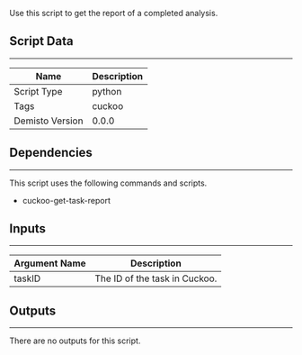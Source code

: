 Use this script to get the report of a completed analysis.
## Script Data
---

| **Name** | **Description** |
| --- | --- |
| Script Type | python |
| Tags | cuckoo |
| Demisto Version | 0.0.0 |

## Dependencies
---
This script uses the following commands and scripts.
* cuckoo-get-task-report

## Inputs
---

| **Argument Name** | **Description** |
| --- | --- |
| taskID | The ID of the task in Cuckoo. |

## Outputs
---
There are no outputs for this script.
